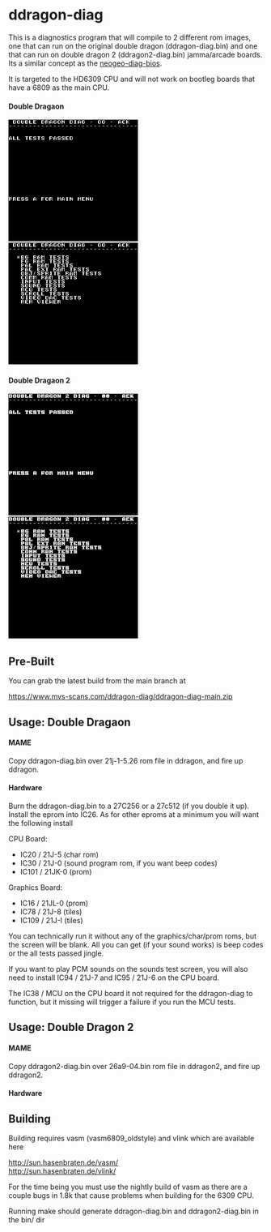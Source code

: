 # ddragon-diag
This is a diagnostics program that will compile to 2 different rom images, one that can run on the original double dragon (ddragon-diag.bin) and one that can run on double dragon 2 (ddragon2-diag.bin) jamma/arcade boards. Its a similar concept as the [neogeo-diag-bios](https://github.com/jwestfall69/neogeo-diag-bios).

It is targeted to the HD6309 CPU and will not work on bootleg boards that have a 6809 as the main CPU.

#### Double Dragaon
![ddragon all tests passed](docs/images/ddragon_all_tests_passed.png)
![ddragon main menu](docs/images/ddragon_main_menu.png)

#### Double Dragaon 2
![ddragon2 all tests passed](docs/images/ddragon2_all_tests_passed.png)
![ddragon2 main menu](docs/images/ddragon2_main_menu.png)

## Pre-Built
You can grab the latest build from the main branch at

https://www.mvs-scans.com/ddragon-diag/ddragon-diag-main.zip

## Usage: Double Dragaon
#### MAME
Copy ddragon-diag.bin over 21j-1-5.26 rom file in ddragon, and fire up ddragon.

#### Hardware
Burn the ddragon-diag.bin to a 27C256 or a 27c512 (if you double it up).  Install the eprom into IC26.  As for other eproms at a minimum you will want the following install

CPU Board:
* IC20 / 21J-5 (char rom)
* IC30 / 21J-0 (sound program rom, if you want beep codes)
* IC101 / 21JK-0 (prom)

Graphics Board:
* IC16 / 21JL-0 (prom)
* IC78 / 21J-8 (tiles)
* IC109 / 21J-I (tiles)

You can technically run it without any of the graphics/char/prom roms, but the screen will be blank.  All you can get (if your sound works) is beep codes or the all tests passed jingle.

If you want to play PCM sounds on the sounds test screen, you will also need to install IC94 / 21J-7 and IC95 / 21J-6 on the CPU board.

The IC38 / MCU on the CPU board it not required for the ddragon-diag to function, but it missing will trigger a failure if you run the MCU tests.

## Usage: Double Dragon 2
#### MAME
Copy ddragon2-diag.bin over 26a9-04.bin rom file in ddragon2, and fire up ddragon2.
#### Hardware


## Building
Building requires vasm (vasm6809_oldstyle) and vlink which are available here

http://sun.hasenbraten.de/vasm/<br>
http://sun.hasenbraten.de/vlink/

For the time being you must use the nightly build of vasm as there are a couple bugs in 1.8k that cause problems when building for the 6309 CPU.

Running make should generate ddragon-diag.bin and ddragon2-diag.bin in the bin/ dir
